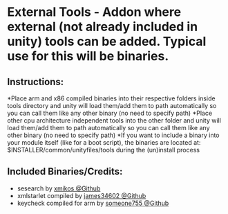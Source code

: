 # External Tools - Addon where external (not already included in unity) tools can be added. Typical use for this will be binaries.

## Instructions:
*Place arm and x86 compiled binaries into their respective folders inside tools directory and unity will load them/add them to path automatically so you can call them like any other binary (no need to specify path)
*Place other cpu architecture independent tools into the other folder and unity will load them/add them to path automatically so you can call them like any other binary (no need to specify path)
*If you want to include a binary into your module itself (like for a boot script), the binaries are located at: $INSTALLER/common/unityfiles/tools during the (un)install process

## Included Binaries/Credits:
* sesearch by [xmikos @Github ](https://github.com/xmikos/setools-android)
* xmlstarlet compiled by [james34602 @Github](https://github.com/james34602/)
* keycheck compiled for arm by [someone755 @Github](https://github.com/someone755/kerneller/blob/master/extract/tools/keycheck)
